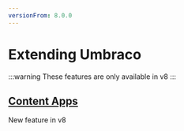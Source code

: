 ```yaml
---
versionFrom: 8.0.0
---
```


# Extending Umbraco

:::warning
These features are only available in v8
:::

## [Content Apps](ContentApps/)

New feature in v8
